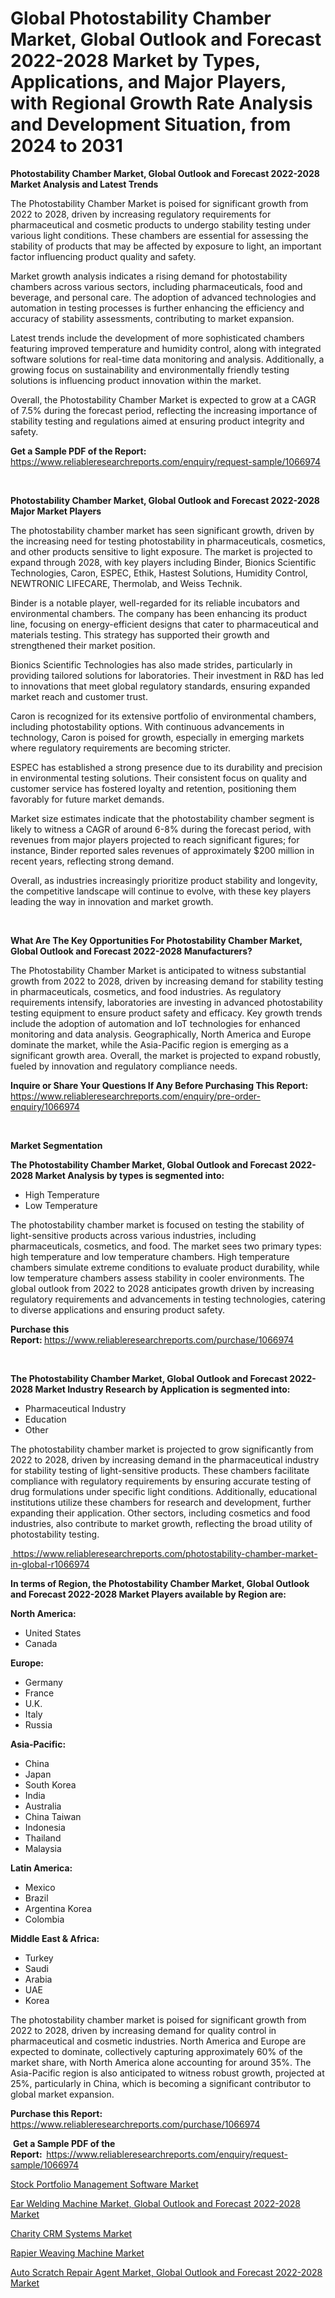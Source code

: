 <p><h1>Global Photostability Chamber Market, Global Outlook and Forecast 2022-2028 Market by Types, Applications, and Major Players, with Regional Growth Rate Analysis and Development Situation, from 2024 to 2031</h1></p><p><strong>Photostability Chamber Market, Global Outlook and Forecast 2022-2028 Market Analysis and Latest Trends</strong></p>
<p><p>The Photostability Chamber Market is poised for significant growth from 2022 to 2028, driven by increasing regulatory requirements for pharmaceutical and cosmetic products to undergo stability testing under various light conditions. These chambers are essential for assessing the stability of products that may be affected by exposure to light, an important factor influencing product quality and safety.</p><p>Market growth analysis indicates a rising demand for photostability chambers across various sectors, including pharmaceuticals, food and beverage, and personal care. The adoption of advanced technologies and automation in testing processes is further enhancing the efficiency and accuracy of stability assessments, contributing to market expansion.</p><p>Latest trends include the development of more sophisticated chambers featuring improved temperature and humidity control, along with integrated software solutions for real-time data monitoring and analysis. Additionally, a growing focus on sustainability and environmentally friendly testing solutions is influencing product innovation within the market.</p><p>Overall, the Photostability Chamber Market is expected to grow at a CAGR of 7.5% during the forecast period, reflecting the increasing importance of stability testing and regulations aimed at ensuring product integrity and safety.</p></p>
<p><strong>Get a Sample PDF of the Report:&nbsp;</strong> <a href="https://www.reliableresearchreports.com/enquiry/request-sample/1066974?utm_campaign=7&utm_medium=2&utm_source=Github&utm_content=ia&utm_term=04122024&utm_id=photostability-chamber-market-global-outlook-and-forecast-2022-2028">https://www.reliableresearchreports.com/enquiry/request-sample/1066974</a></p>
<p>&nbsp;</p>
<p><strong>Photostability Chamber Market, Global Outlook and Forecast 2022-2028 Major Market Players</strong></p>
<p><p>The photostability chamber market has seen significant growth, driven by the increasing need for testing photostability in pharmaceuticals, cosmetics, and other products sensitive to light exposure. The market is projected to expand through 2028, with key players including Binder, Bionics Scientific Technologies, Caron, ESPEC, Ethik, Hastest Solutions, Humidity Control, NEWTRONIC LIFECARE, Thermolab, and Weiss Technik.</p><p>Binder is a notable player, well-regarded for its reliable incubators and environmental chambers. The company has been enhancing its product line, focusing on energy-efficient designs that cater to pharmaceutical and materials testing. This strategy has supported their growth and strengthened their market position.</p><p>Bionics Scientific Technologies has also made strides, particularly in providing tailored solutions for laboratories. Their investment in R&D has led to innovations that meet global regulatory standards, ensuring expanded market reach and customer trust.</p><p>Caron is recognized for its extensive portfolio of environmental chambers, including photostability options. With continuous advancements in technology, Caron is poised for growth, especially in emerging markets where regulatory requirements are becoming stricter.</p><p>ESPEC has established a strong presence due to its durability and precision in environmental testing solutions. Their consistent focus on quality and customer service has fostered loyalty and retention, positioning them favorably for future market demands.</p><p>Market size estimates indicate that the photostability chamber segment is likely to witness a CAGR of around 6-8% during the forecast period, with revenues from major players projected to reach significant figures; for instance, Binder reported sales revenues of approximately $200 million in recent years, reflecting strong demand.</p><p>Overall, as industries increasingly prioritize product stability and longevity, the competitive landscape will continue to evolve, with these key players leading the way in innovation and market growth.</p></p>
<p>&nbsp;</p>
<p><strong>What Are The Key Opportunities For Photostability Chamber Market, Global Outlook and Forecast 2022-2028 Manufacturers?</strong></p>
<p><p>The Photostability Chamber Market is anticipated to witness substantial growth from 2022 to 2028, driven by increasing demand for stability testing in pharmaceuticals, cosmetics, and food industries. As regulatory requirements intensify, laboratories are investing in advanced photostability testing equipment to ensure product safety and efficacy. Key growth trends include the adoption of automation and IoT technologies for enhanced monitoring and data analysis. Geographically, North America and Europe dominate the market, while the Asia-Pacific region is emerging as a significant growth area. Overall, the market is projected to expand robustly, fueled by innovation and regulatory compliance needs.</p></p>
<p><strong>Inquire or Share Your Questions If Any Before Purchasing This Report:</strong> <a href="https://www.reliableresearchreports.com/enquiry/pre-order-enquiry/1066974?utm_campaign=7&utm_medium=2&utm_source=Github&utm_content=ia&utm_term=04122024&utm_id=photostability-chamber-market-global-outlook-and-forecast-2022-2028">https://www.reliableresearchreports.com/enquiry/pre-order-enquiry/1066974</a></p>
<p>&nbsp;</p>
<p><strong>Market Segmentation</strong></p>
<p><strong>The Photostability Chamber Market, Global Outlook and Forecast 2022-2028 Market Analysis by types is segmented into:</strong></p>
<p><ul><li>High Temperature</li><li>Low Temperature</li></ul></p>
<p><p>The photostability chamber market is focused on testing the stability of light-sensitive products across various industries, including pharmaceuticals, cosmetics, and food. The market sees two primary types: high temperature and low temperature chambers. High temperature chambers simulate extreme conditions to evaluate product durability, while low temperature chambers assess stability in cooler environments. The global outlook from 2022 to 2028 anticipates growth driven by increasing regulatory requirements and advancements in testing technologies, catering to diverse applications and ensuring product safety.</p></p>
<p><strong>Purchase this Report:&nbsp;</strong><a href="https://www.reliableresearchreports.com/purchase/1066974?utm_campaign=7&utm_medium=2&utm_source=Github&utm_content=ia&utm_term=04122024&utm_id=photostability-chamber-market-global-outlook-and-forecast-2022-2028">https://www.reliableresearchreports.com/purchase/1066974</a></p>
<p>&nbsp;</p>
<p><strong>The Photostability Chamber Market, Global Outlook and Forecast 2022-2028 Market Industry Research by Application is segmented into:</strong></p>
<p><ul><li>Pharmaceutical Industry</li><li>Education</li><li>Other</li></ul></p>
<p><p>The photostability chamber market is projected to grow significantly from 2022 to 2028, driven by increasing demand in the pharmaceutical industry for stability testing of light-sensitive products. These chambers facilitate compliance with regulatory requirements by ensuring accurate testing of drug formulations under specific light conditions. Additionally, educational institutions utilize these chambers for research and development, further expanding their application. Other sectors, including cosmetics and food industries, also contribute to market growth, reflecting the broad utility of photostability testing.</p></p>
<p><a href="https://www.reliableresearchreports.com/photostability-chamber-market-in-global-r1066974?utm_campaign=7&utm_medium=2&utm_source=Github&utm_content=ia&utm_term=04122024&utm_id=photostability-chamber-market-global-outlook-and-forecast-2022-2028">&nbsp;https://www.reliableresearchreports.com/photostability-chamber-market-in-global-r1066974</a></p>
<p><strong>In terms of Region, the Photostability Chamber Market, Global Outlook and Forecast 2022-2028 Market Players available by Region are:</strong></p>
<p>
    <p> <strong> North America: </strong>
        <ul>
            <li>United States</li>
            <li>Canada</li>
        </ul>
        </p> 
    <p> <strong> Europe: </strong>
        <ul>
            <li>Germany</li>
            <li>France</li>
            <li>U.K.</li>
            <li>Italy</li>
            <li>Russia</li>
        </ul>
        </p> 
    <p> <strong> Asia-Pacific: </strong>
        <ul>
            <li>China</li>
            <li>Japan</li>
            <li>South Korea</li>
            <li>India</li>
            <li>Australia</li>
            <li>China Taiwan</li>
            <li>Indonesia</li>
            <li>Thailand</li>
            <li>Malaysia</li>
        </ul>
        </p> 
    <p> <strong> Latin America: </strong>
        <ul>
            <li>Mexico</li>
            <li>Brazil</li>
            <li>Argentina Korea</li>
            <li>Colombia</li>
        </ul>
        </p> 
    <p> <strong> Middle East & Africa: </strong>
        <ul>
            <li>Turkey</li>
            <li>Saudi</li>
            <li>Arabia</li>
            <li>UAE</li>
            <li>Korea</li>
        </ul>
    </p>
    </p>
<p><p>The photostability chamber market is poised for significant growth from 2022 to 2028, driven by increasing demand for quality control in pharmaceutical and cosmetic industries. North America and Europe are expected to dominate, collectively capturing approximately 60% of the market share, with North America alone accounting for around 35%. The Asia-Pacific region is also anticipated to witness robust growth, projected at 25%, particularly in China, which is becoming a significant contributor to global market expansion.</p></p>
<p><strong>Purchase this Report: </strong><a href="https://www.reliableresearchreports.com/purchase/1066974?utm_campaign=7&utm_medium=2&utm_source=Github&utm_content=ia&utm_term=04122024&utm_id=photostability-chamber-market-global-outlook-and-forecast-2022-2028">https://www.reliableresearchreports.com/purchase/1066974</a></p>
<p>&nbsp;<strong>Get a Sample PDF of the Report:&nbsp;&nbsp;</strong><a href="https://www.reliableresearchreports.com/enquiry/request-sample/1066974?utm_campaign=7&utm_medium=2&utm_source=Github&utm_content=ia&utm_term=04122024&utm_id=photostability-chamber-market-global-outlook-and-forecast-2022-2028">https://www.reliableresearchreports.com/enquiry/request-sample/1066974</a></p>
<p><strong></strong></p>
<p><p><a href="https://issuu.com/reportprime-2/docs/stock-portfolio-management-software-market-size-20?utm_campaign=7&utm_medium=2&utm_source=Github&utm_content=ia&utm_term=04122024&utm_id=photostability-chamber-market-global-outlook-and-forecast-2022-2028">Stock Portfolio Management Software Market</a></p><p><a href="https://github.com/provorikovar/Market-Research-Report-List-6/blob/main/ear-welding-machine-market-global-outlook-and-forecast-2022-2028-market.md?utm_campaign=7&utm_medium=2&utm_source=Github&utm_content=ia&utm_term=04122024&utm_id=photostability-chamber-market-global-outlook-and-forecast-2022-2028">Ear Welding Machine Market, Global Outlook and Forecast 2022-2028 Market</a></p><p><a href="https://issuu.com/reportprime-2/docs/charity-crm-systems-market-size-2030.pptx?utm_campaign=7&utm_medium=2&utm_source=Github&utm_content=ia&utm_term=04122024&utm_id=photostability-chamber-market-global-outlook-and-forecast-2022-2028">Charity CRM Systems Market</a></p><p><a href="https://www.linkedin.com/pulse/rapier-weaving-machine-market-innovations-trends-comprehensive-643me?utm_campaign=7&utm_medium=2&utm_source=Github&utm_content=ia&utm_term=04122024&utm_id=photostability-chamber-market-global-outlook-and-forecast-2022-2028">Rapier Weaving Machine Market</a></p><p><a href="https://github.com/angelajermaine/Market-Research-Report-List-5/blob/main/auto-scratch-repair-agent-market-global-outlook-and-forecast-2022-2028-market.md?utm_campaign=7&utm_medium=2&utm_source=Github&utm_content=ia&utm_term=04122024&utm_id=photostability-chamber-market-global-outlook-and-forecast-2022-2028">Auto Scratch Repair Agent Market, Global Outlook and Forecast 2022-2028 Market</a></p></p>